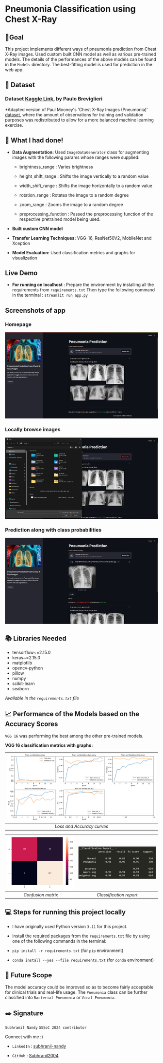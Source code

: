 # Pneumonia Classification using Chest X-Ray

  

## 🎯Goal

  

This project implements different ways of pneumonia prediction from Chest X-Ray images. Used custom built CNN model as well as various pre-trained models. The details of the performances of the above models can be found in the `Models` directory.  The best-fitting model is used for prediction in the web app.

  

## 🧵 **Dataset**

  
### Dataset  [Kaggle Link](https://www.kaggle.com/datasets/pcbreviglieri/pneumonia-xray-images/data), by Paulo Breviglieri

*Adapted version of Paul Mooney's 'Chest X-Ray Images (Pneumonia)' [dataset](https://www.kaggle.com/paultimothymooney/chest-xray-pneumonia), where the amount of observations for training and validation purposes was redistributed to allow for a more balanced machine learning exercise.
  

## 🧮 **What I had done!**

  

-  **Data Augmentation:** Used `ImageDataGenerator` class for augmenting images with the following params whose ranges were supplied:
    - brightness_range : Varies brightness
    - height_shift_range : Shifts the image vertically to a random value
    - width_shift_range : Shifts the image horizontally to a random value
    - rotation_range : Rotates the image to a random degree
    - zoom_range : Zooms the image to a random degree

    - preprocessing_function : Passed the preprocessing function of the respective pretrained model being used.
-  **Built custom CNN model**
-  **Transfer Learning Techniques:** VGG-16, ResNet50V2, MobileNet and Xception

-  **Model Evaluation:** Used classification metrics and graphs for visualization

## Live Demo

- **For running on localhost** : Prepare the environment by installing all the requirements from `requirements.txt` 
Then type the following command in the terminal : `streamlit run app.py`

## Screenshots of app
### Homepage
![Homepage](./Images/Homepage.png)

### Locally browse images 
![Browse](./Images/Browse.png)

### Prediction along with class probabilities
![Prediction](./Images/Prediction.png)

## 📚 **Libraries Needed**

- tensorflow~=2.15.0
- keras~=2.15.0
- matplotlib
- opencv-python
- pillow
- numpy
- scikit-learn
- seaborn

 
 *Available in the `requirements.txt` file*


## 📈  **Performance of the Models based on the Accuracy Scores**

`VGG 16` was performing the best among the other pre-trained models.
  
**VGG 16 classification metrics with graphs :**

  

| ![graphs_VGG16](./Images/curves_vgg16.png) |
|:--: |
| *Loss and Accuracy curves* |


| ![CM_VGG16](./Images/cm_vgg16.png) | ![Report_VGG16](./Images/report_vgg16.png) |
|:--: |:--:|
| *Confusion matrix* | *Classification report* |



## 💻 **Steps for running this project locally**

- I have originally used Python version `3.11` for this project.

- Install the required packages from the `requirements.txt` file by using one of the following commands in the terminal:

  

-  `pip install -r requirements.txt` (for `pip` environment)

-  `conda install --yes --file requirements.txt` (for `conda` environment)

  

## 📢 **Future Scope**

  
The model accuracy could be improved so as to become fairly acceptable for clinical trials and real-life usage. 
The `Pneumonia` class can be further classified into `Bacterial Pneumonia` or `Viral Pneumonia`. 
  

## ✒️ **Signature**

  

`Subhranil Nandy`  `GSSoC 2024 contributor`

  

Connect with me :)

-  `LinkedIn` : [subhranil-nandy](www.linkedin.com/in/subhranil-nandy)

-  `GitHub` : [Subhranil2004](https://github.com/Subhranil2004)
